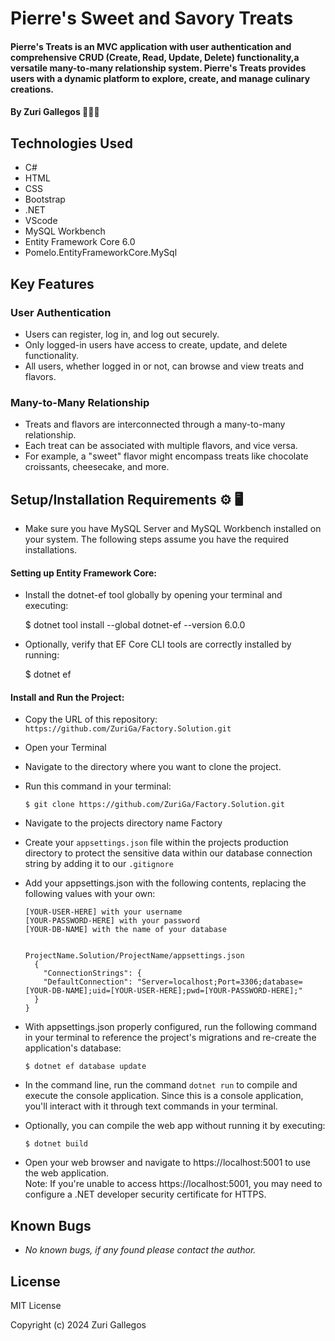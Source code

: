 # Pierre's Sweet and Savory Treats

#### Pierre's Treats is an MVC application with user authentication and comprehensive CRUD (Create, Read, Update, Delete) functionality,a versatile many-to-many relationship system. Pierre's Treats provides users with a dynamic platform to explore, create, and manage culinary creations.

#### By Zuri Gallegos 👩🏾‍💻

## Technologies Used

* C#
* HTML
* CSS
* Bootstrap
* .NET
* VScode
* MySQL Workbench
* Entity Framework Core 6.0
* Pomelo.EntityFrameworkCore.MySql


## Key Features

### User Authentication
* Users can register, log in, and log out securely.
* Only logged-in users have access to create, update, and delete functionality.
* All users, whether logged in or not, can browse and view treats and flavors.
### Many-to-Many Relationship
* Treats and flavors are interconnected through a many-to-many relationship.
* Each treat can be associated with multiple flavors, and vice versa.
* For example, a "sweet" flavor might encompass treats like chocolate croissants, cheesecake, and more.


## Setup/Installation Requirements ⚙️ 🖥️

* Make sure you have MySQL Server and MySQL Workbench installed on your system. The following steps assume you have the required installations. 

#### Setting up Entity Framework Core:
* Install the dotnet-ef tool globally by opening your terminal and executing: 
    
    $ dotnet tool install --global dotnet-ef --version 6.0.0

* Optionally, verify that EF Core CLI tools are correctly installed by running:
    
    $ dotnet ef

#### Install and Run the Project: 
* Copy the URL of this repository: `https://github.com/ZuriGa/Factory.Solution.git`
* Open your Terminal
* Navigate to the directory where you want to clone the project.
* Run this command in your terminal: <br /> 

      $ git clone https://github.com/ZuriGa/Factory.Solution.git

* Navigate to the projects directory name Factory <br />

* Create your `appsettings.json` file within the projects production directory to protect the sensitive data within our database connection string by adding it to our `.gitignore`

* Add your appsettings.json with the following contents, replacing the following values with your own:

      [YOUR-USER-HERE] with your username
      [YOUR-PASSWORD-HERE] with your password
      [YOUR-DB-NAME] with the name of your database


      ProjectName.Solution/ProjectName/appsettings.json
        {
          "ConnectionStrings": {
          "DefaultConnection": "Server=localhost;Port=3306;database=[YOUR-DB-NAME];uid=[YOUR-USER-HERE];pwd=[YOUR-PASSWORD-HERE];"
        }
      }

* With appsettings.json properly configured, run the following command in your terminal to reference the project's migrations and re-create the application's database:

      $ dotnet ef database update
      
* In the command line, run the command `dotnet run` to compile and execute the console application. Since this is a console application, you'll interact with it through text commands in your terminal.
* Optionally, you can compile the web app without running it by executing:

      $ dotnet build

* Open your web browser and navigate to https://localhost:5001 to use the web application.<br />
Note: If you're unable to access https://localhost:5001, you may need to configure a .NET developer security certificate for HTTPS.



## Known Bugs

* _No known bugs, if any found please contact the author._


## License

MIT License

Copyright (c) 2024 Zuri Gallegos

